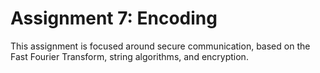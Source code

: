 # Assignment 7: Encoding

This assignment is focused around secure communication, based on the Fast Fourier Transform, string algorithms, and encryption.